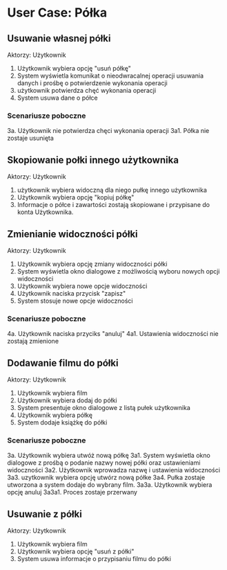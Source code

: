 # User Case: Półka

## Usuwanie własnej półki
Aktorzy: Użytkownik
1. Użytkownik wybiera opcję "usuń półkę"
2. System wyświetla komunikat o nieodwracalnej operacji usuwania danych i prośbę o potwierdzenie wykonania operacji
3. użytkownik potwierdza chęć wykonania operacji
4. System usuwa dane o półce 

### Scenariusze poboczne
3a. Uźytkownik nie potwierdza chęci wykonania operacji
3a1. Półka nie zostaje usunięta 

## Skopiowanie połki innego użytkownika
Aktorzy: Użytkownik
1. użytkownik wybiera widoczną dla niego pułkę innego użytkownika
2. Użytkownik wybiera opcję "kopiuj półkę"
3. Informacje o półce i zawartości zostają skopiowane i przypisane do konta Użytkownika.

## Zmienianie widoczności półki
Aktorzy: Użytkownik
1. Użytkownik wybiera opcję zmiany widoczności półki
2. System wyświetla okno dialogowe z możliwością wyboru nowych opcji widoczności
3. Użytkownik wybiera nowe opcje widoczności 
4. Użytkownik naciska przycisk "zapisz"
5. System stosuje nowe opcje widoczności

### Scenariusze poboczne
4a. Użytkownik naciska przyciks "anuluj"
4a1. Ustawienia widoczności nie zostają zmienione

## Dodawanie filmu do półki
Aktorzy: Użytkownik
1. Użytkownik wybiera film
2. Użytkownik wybiera dodaj do półki
3. System presentuje okno dialogowe z listą pułek użytkownika
4. Użytkownik wybiera półkę
5. System dodaje książkę do półki

### Scenariusze poboczne
3a. Uźytkownik wybiera utwóż nową półkę
3a1. System wyświetla okno dialogowe z prośbą o podanie nazwy nowej półki oraz ustawieniami widoczności
3a2. Użytkownik wprowadza nazwę i ustawienia widoczności
3a3. uzytkownik wybiera opcję utwórz nową półke
3a4. Pułka zostaje utworzona a system dodaje do wybrany film.
3a3a. Użytkownik wybiera opcję anuluj
3a3a1. Proces zostaje przerwany

## Usuwanie z półki
Aktorzy: Użytkownik
1. Użytkownik wybiera film
2. Użytkownik wybiera opcję "usuń z półki"
3. System usuwa informacje o przypisaniu filmu do półki







